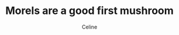 ---
title: Morels are a good first mushroom
author: Celine
layout: multipage
order: celine
chapter: '017a'
links:
  - text: Accept the moderator position
    to: '/pieces/celine/018a'
  - text: Decline the moderator position
    to: '/pieces/celine/018b'
season: winter
post-count: 812
rank: Veteran
---